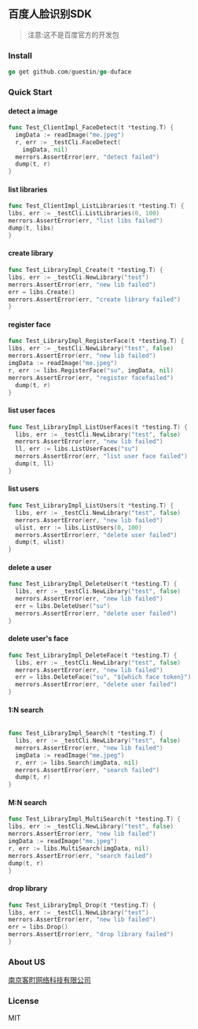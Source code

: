 ## 百度人脸识别SDK

> 注意:这不是百度官方的开发包

### Install

```go
go get github.com/guestin/go-duface
```

### Quick Start

#### detect a image

```go
func Test_ClientImpl_FaceDetect(t *testing.T) {
  imgData := readImage("me.jpeg")
  r, err := _testCli.FaceDetect(
    imgData, nil)
  merrors.AssertError(err, "detect failed")
  dump(t, r)
}
```

#### list libraries

```go
func Test_ClientImpl_ListLibraries(t *testing.T) {
libs, err := _testCli.ListLibraries(0, 100)
merrors.AssertError(err, "list libs failed")
dump(t, libs)
}
```

#### create library

```go
func Test_LibraryImpl_Create(t *testing.T) {
libs, err := _testCli.NewLibrary("test")
merrors.AssertError(err, "new lib failed")
err = libs.Create()
merrors.AssertError(err, "create library failed")
}
```

#### register face

```go
func Test_LibraryImpl_RegisterFace(t *testing.T) {
libs, err := _testCli.NewLibrary("test", false)
merrors.AssertError(err, "new lib failed")
imgData := readImage("me.jpeg")
r, err := libs.RegisterFace("su", imgData, nil)
merrors.AssertError(err, "register facefailed")
  dump(t, r)
}
```

#### list user faces

```go
func Test_LibraryImpl_ListUserFaces(t *testing.T) {
  libs, err := _testCli.NewLibrary("test", false)
  merrors.AssertError(err, "new lib failed")
  ll, err := libs.ListUserFaces("su")
  merrors.AssertError(err, "list user face failed")
  dump(t, ll)
}
```

#### list users

```go
func Test_LibraryImpl_ListUsers(t *testing.T) {
  libs, err := _testCli.NewLibrary("test", false)
  merrors.AssertError(err, "new lib failed")
  ulist, err := libs.ListUsers(0, 100)
  merrors.AssertError(err, "delete user failed")
  dump(t, ulist)
}
```

#### delete a user

```go
func Test_LibraryImpl_DeleteUser(t *testing.T) {
  libs, err := _testCli.NewLibrary("test", false)
  merrors.AssertError(err, "new lib failed")
  err = libs.DeleteUser("su")
  merrors.AssertError(err, "delete user failed")
}
```

#### delete user's face

```go
func Test_LibraryImpl_DeleteFace(t *testing.T) {
  libs, err := _testCli.NewLibrary("test", false)
  merrors.AssertError(err, "new lib failed")
  err = libs.DeleteFace("su", "${which face token}")
  merrors.AssertError(err, "delete user failed")
}
```

#### 1:N search

```go

func Test_LibraryImpl_Search(t *testing.T) {
  libs, err := _testCli.NewLibrary("test", false)
  merrors.AssertError(err, "new lib failed")
  imgData := readImage("me.jpeg")
  r, err := libs.Search(imgData, nil)
  merrors.AssertError(err, "search failed")
  dump(t, r)
}
```

#### M:N search

```go
func Test_LibraryImpl_MultiSearch(t *testing.T) {
libs, err := _testCli.NewLibrary("test", false)
merrors.AssertError(err, "new lib failed")
imgData := readImage("me.jpeg")
r, err := libs.MultiSearch(imgData, nil)
merrors.AssertError(err, "search failed")
dump(t, r)
}
```

#### drop library

```go
func Test_LibraryImpl_Drop(t *testing.T) {
libs, err := _testCli.NewLibrary("test")
merrors.AssertError(err, "new lib failed")
err = libs.Drop()
merrors.AssertError(err, "drop library failed")
}
```

### About US

[南京客町网络科技有限公司](https://www.guestin.cn)

### License

MIT